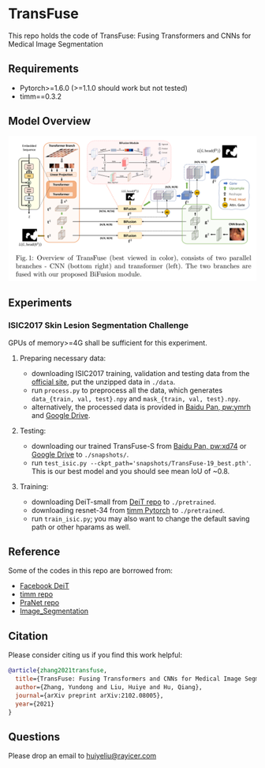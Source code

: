 # TransFuse
This repo holds the code of TransFuse: Fusing Transformers and CNNs for Medical Image Segmentation

## Requirements
* Pytorch>=1.6.0 (>=1.1.0 should work but not tested)
* timm==0.3.2


## Model Overview
<p align="center">
    <img src="imgs/model.png"/> <br />
</p>



## Experiments

### ISIC2017 Skin Lesion Segmentation Challenge
GPUs of memory>=4G shall be sufficient for this experiment. 

1. Preparing necessary data:
	+ downloading ISIC2017 training, validation and testing data from the [official site](https://challenge.isic-archive.com/data), put the unzipped data in `./data`.
	+ run `process.py` to preprocess all the data, which generates `data_{train, val, test}.npy` and `mask_{train, val, test}.npy`.
	+ alternatively, the processed data is provided in [Baidu Pan, pw:ymrh](https://pan.baidu.com/s/1EkMvfRj9pGCu1iqXjvg9ZA) and [Google Drive](https://drive.google.com/file/d/120hxkYc0vfzoSf4kYC6zpC7FH7XCVXqK/view?usp=sharing).

2. Testing:
	+ downloading our trained TransFuse-S from [Baidu Pan, pw:xd74](https://pan.baidu.com/s/1khwcCcTgwporZJcaTWedRg) or [Google Drive](https://drive.google.com/file/d/1hv1mfFkWEdYCR0FHPokovlf7OAFsnKgY/view?usp=sharing) to `./snapshots/`.
	+ run `test_isic.py --ckpt_path='snapshots/TransFuse-19_best.pth'`. This is our best model and you should see mean IoU of ~0.8.

3. Training:
	+ downloading DeiT-small from [DeiT repo](https://github.com/facebookresearch/deit) to `./pretrained`.
	+ downloading resnet-34 from [timm Pytorch](https://github.com/rwightman/pytorch-image-models/releases/download/v0.1-weights/resnet34-43635321.pth) to `./pretrained`.
	+ run `train_isic.py`; you may also want to change the default saving path or other hparams as well.

## Reference
Some of the codes in this repo are borrowed from:
* [Facebook DeiT](https://github.com/facebookresearch/deit)
* [timm repo](https://github.com/rwightman/pytorch-image-models)
* [PraNet repo](https://github.com/DengPingFan/PraNet)
* [Image_Segmentation](https://github.com/LeeJunHyun/Image_Segmentation)


## Citation
Please consider citing us if you find this work helpful:

```bibtex
@article{zhang2021transfuse,
  title={TransFuse: Fusing Transformers and CNNs for Medical Image Segmentation},
  author={Zhang, Yundong and Liu, Huiye and Hu, Qiang},
  journal={arXiv preprint arXiv:2102.08005},
  year={2021}
}
```

## Questions
Please drop an email to huiyeliu@rayicer.com

